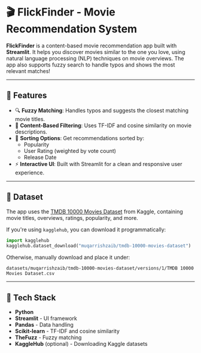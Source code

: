 # 🎬 FlickFinder - Movie Recommendation System

**FlickFinder** is a content-based movie recommendation app built with **Streamlit**. It helps you discover movies similar to the one you love, using natural language processing (NLP) techniques on movie overviews. The app also supports fuzzy search to handle typos and shows the most relevant matches!

---

## 🚀 Features

- 🔍 **Fuzzy Matching**: Handles typos and suggests the closest matching movie titles.
- 🧠 **Content-Based Filtering**: Uses TF-IDF and cosine similarity on movie descriptions.
- 🎯 **Sorting Options**: Get recommendations sorted by:
  - Popularity
  - User Rating (weighted by vote count)
  - Release Date
- ⚡ **Interactive UI**: Built with Streamlit for a clean and responsive user experience.

---

## 📁 Dataset

The app uses the [TMDB 10000 Movies Dataset](https://www.kaggle.com/datasets/muqarrishzaib/tmdb-10000-movies-dataset) from Kaggle, containing movie titles, overviews, ratings, popularity, and more.

If you're using `kagglehub`, you can download it programmatically:
```python
import kagglehub
kagglehub.dataset_download("muqarrishzaib/tmdb-10000-movies-dataset")
````

Otherwise, manually download and place it under:

```
datasets/muqarrishzaib/tmdb-10000-movies-dataset/versions/1/TMDB 10000 Movies Dataset.csv
```

---

## 🧰 Tech Stack

* **Python**
* **Streamlit** - UI framework
* **Pandas** - Data handling
* **Scikit-learn** - TF-IDF and cosine similarity
* **TheFuzz** - Fuzzy matching
* **KaggleHub** (optional) - Downloading Kaggle datasets
